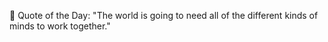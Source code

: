 <!-- start quote -->
💬 Quote of the Day: "The world is going to need all of the different kinds of minds to work together."
<!-- end quote -->